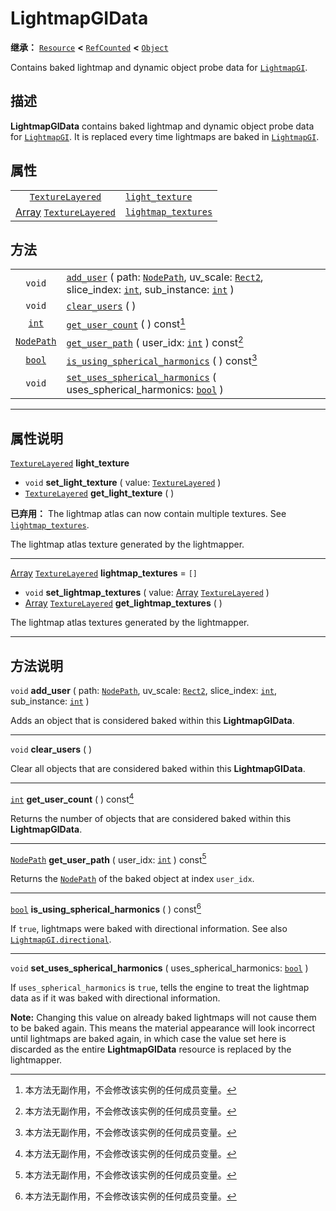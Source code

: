 <!-- ⚠ 请勿编辑本文件 ⚠ -->
<!-- 本文档使用脚本从 WeDot 引擎源码仓库生成。 -->
<!-- 生成脚本：https://github.com/WeDot-Engine/WeDot/tree/4.3/doc/tools/make_md.py； -->
<!-- 原文件：https://github.com/WeDot-Engine/WeDot/tree/4.3/doc/classes/LightmapGIData.xml。 -->

<div id="_class_lightmapgidata"></div>

# LightmapGIData

**继承：** [`Resource`](class_resource.md) **<** [`RefCounted`](class_refcounted.md) **<** [`Object`](class_object.md)

Contains baked lightmap and dynamic object probe data for [`LightmapGI`](class_lightmapgi.md).

## 描述

**LightmapGIData** contains baked lightmap and dynamic object probe data for [`LightmapGI`](class_lightmapgi.md). It is replaced every time lightmaps are baked in [`LightmapGI`](class_lightmapgi.md).

## 属性

|||
|:-:|:--|
| [`TextureLayered`](class_texturelayered.md)                         | [`light_texture`](#class_lightmapgidata_property_light_texture)         |        |
| [Array](class_array.md) [`TextureLayered`](class_texturelayered.md) | [`lightmap_textures`](#class_lightmapgidata_property_lightmap_textures) | ``[]`` |

## 方法

|||
|:-:|:--|
| `void`                          | [`add_user`](class_lightmapgidatamd#class_lightmapgidata_method_add_user) ( path: [`NodePath`](class_nodepath.md), uv_scale: [`Rect2`](class_rect2.md), slice_index: [`int`](class_int.md), sub_instance: [`int`](class_int.md) ) |
| `void`                          | [`clear_users`](class_lightmapgidatamd#class_lightmapgidata_method_clear_users) ( )                                                                                                                                               |
| [`int`](class_int.md)           | [`get_user_count`](class_lightmapgidatamd#class_lightmapgidata_method_get_user_count) ( ) const[^const]                                                                                                                           |
| [`NodePath`](class_nodepath.md) | [`get_user_path`](class_lightmapgidatamd#class_lightmapgidata_method_get_user_path) ( user_idx: [`int`](class_int.md) ) const[^const]                                                                                             |
| [`bool`](class_bool.md)         | [`is_using_spherical_harmonics`](class_lightmapgidatamd#class_lightmapgidata_method_is_using_spherical_harmonics) ( ) const[^const]                                                                                               |
| `void`                          | [`set_uses_spherical_harmonics`](class_lightmapgidatamd#class_lightmapgidata_method_set_uses_spherical_harmonics) ( uses_spherical_harmonics: [`bool`](class_bool.md) )                                                           |

<!-- rst-class:: classref-section-separator -->

---

## 属性说明

<div id="_class_lightmapgidata_property_light_texture"></div>

[`TextureLayered`](class_texturelayered.md) **light_texture** <div id="class_lightmapgidata_property_light_texture"></div>

- `void` **set_light_texture** ( value: [`TextureLayered`](class_texturelayered.md) )
- [`TextureLayered`](class_texturelayered.md) **get_light_texture** ( )

**已弃用：** The lightmap atlas can now contain multiple textures. See [`lightmap_textures`](#class_lightmapgidata_property_lightmap_textures).

The lightmap atlas texture generated by the lightmapper.

<!-- rst-class:: classref-item-separator -->

---

<div id="_class_lightmapgidata_property_lightmap_textures"></div>

[Array](class_array.md) [`TextureLayered`](class_texturelayered.md) **lightmap_textures** = ``[]`` <div id="class_lightmapgidata_property_lightmap_textures"></div>

- `void` **set_lightmap_textures** ( value: [Array](class_array.md) [`TextureLayered`](class_texturelayered.md) )
- [Array](class_array.md) [`TextureLayered`](class_texturelayered.md) **get_lightmap_textures** ( )

The lightmap atlas textures generated by the lightmapper.

<!-- rst-class:: classref-section-separator -->

---

## 方法说明

<div id="_class_lightmapgidata_method_add_user"></div>

`void` **add_user** ( path: [`NodePath`](class_nodepath.md), uv_scale: [`Rect2`](class_rect2.md), slice_index: [`int`](class_int.md), sub_instance: [`int`](class_int.md) )<div id="class_lightmapgidata_method_add_user"></div>

Adds an object that is considered baked within this **LightmapGIData**.

<!-- rst-class:: classref-item-separator -->

---

<div id="_class_lightmapgidata_method_clear_users"></div>

`void` **clear_users** ( )<div id="class_lightmapgidata_method_clear_users"></div>

Clear all objects that are considered baked within this **LightmapGIData**.

<!-- rst-class:: classref-item-separator -->

---

<div id="_class_lightmapgidata_method_get_user_count"></div>

[`int`](class_int.md) **get_user_count** ( ) const[^const]<div id="class_lightmapgidata_method_get_user_count"></div>

Returns the number of objects that are considered baked within this **LightmapGIData**.

<!-- rst-class:: classref-item-separator -->

---

<div id="_class_lightmapgidata_method_get_user_path"></div>

[`NodePath`](class_nodepath.md) **get_user_path** ( user_idx: [`int`](class_int.md) ) const[^const]<div id="class_lightmapgidata_method_get_user_path"></div>

Returns the [`NodePath`](class_nodepath.md) of the baked object at index `user_idx`.

<!-- rst-class:: classref-item-separator -->

---

<div id="_class_lightmapgidata_method_is_using_spherical_harmonics"></div>

[`bool`](class_bool.md) **is_using_spherical_harmonics** ( ) const[^const]<div id="class_lightmapgidata_method_is_using_spherical_harmonics"></div>

If `true`, lightmaps were baked with directional information. See also [`LightmapGI.directional`](#class_lightmapgi_property_directional).

<!-- rst-class:: classref-item-separator -->

---

<div id="_class_lightmapgidata_method_set_uses_spherical_harmonics"></div>

`void` **set_uses_spherical_harmonics** ( uses_spherical_harmonics: [`bool`](class_bool.md) )<div id="class_lightmapgidata_method_set_uses_spherical_harmonics"></div>

If `uses_spherical_harmonics` is `true`, tells the engine to treat the lightmap data as if it was baked with directional information.

 **Note:** Changing this value on already baked lightmaps will not cause them to be baked again. This means the material appearance will look incorrect until lightmaps are baked again, in which case the value set here is discarded as the entire **LightmapGIData** resource is replaced by the lightmapper.

[^virtual]: 本方法通常需要用户覆盖才能生效。
[^const]: 本方法无副作用，不会修改该实例的任何成员变量。
[^vararg]: 本方法除了能接受在此处描述的参数外，还能够继续接受任意数量的参数。
[^constructor]: 本方法用于构造某个类型。
[^static]: 调用本方法无需实例，可直接使用类名进行调用。
[^operator]: 本方法描述的是使用本类型作为左操作数的有效运算符。
[^bitfield]: 这个值是由下列位标志构成位掩码的整数。
[^void]: 无返回值。
